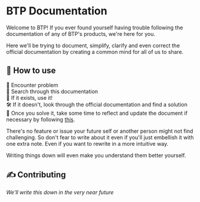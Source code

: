 # BTP Documentation

Welcome to BTP! If you ever found yourself having trouble following the documentation of any of BTP's products, we're here for you.

Here we'll be trying to document, simplify, clarify and even correct the official documentation by creating a common mind for all of us to share.

## 🎨 How to use

🎯 Encounter problem \
🔎 Search through this documentation \
🎉 If it exists, use it! \
🛠 If it doesn't, look through the official documentation and find a solution \
📝 Once you solve it, take some time to reflect and update the document if necessary by following [this](#✍-contributing).

There's no feature or issue your future self or another person might not find challenging. So don't fear to write about it even if you'll just embellish it with one extra note. Even if you want to rewrite in a more intuitive way.

Writing things down will even make you understand them better yourself.

## ✍ Contributing

*We'll write this down in the very near future*